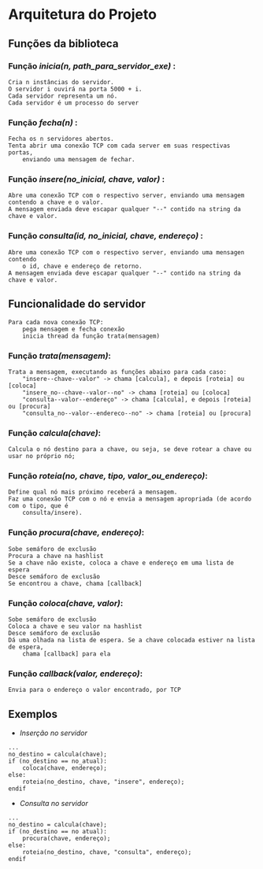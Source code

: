 # Arquitetura do Projeto

## Funções da biblioteca

### Função *inicia(n, path_para_servidor_exe)* :
    Cria n instâncias do servidor.
    O servidor i ouvirá na porta 5000 + i.
    Cada servidor representa um nó.
    Cada servidor é um processo do server

### Função *fecha(n)* :
    Fecha os n servidores abertos.
    Tenta abrir uma conexão TCP com cada server em suas respectivas portas,
        enviando uma mensagem de fechar.

### Função *insere(no_inicial, chave, valor)* :
    Abre uma conexão TCP com o respectivo server, enviando uma mensagem contendo a chave e o valor.
    A mensagem enviada deve escapar qualquer "--" contido na string da chave e valor.

### Função *consulta(id, no_inicial, chave, endereço)* :
    Abre uma conexão TCP com o respectivo server, enviando uma mensagen contendo 
        o id, chave e endereço de retorno.
    A mensagem enviada deve escapar qualquer "--" contido na string da chave e valor.

## Funcionalidade do servidor

    Para cada nova conexão TCP:
        pega mensagem e fecha conexão
        inicia thread da função trata(mensagem)

### Função *trata(mensagem)*:
    Trata a mensagem, executando as funções abaixo para cada caso:
        "insere--chave--valor" -> chama [calcula], e depois [roteia] ou [coloca]
        "insere_no--chave--valor--no" -> chama [roteia] ou [coloca]
        "consulta--valor--endereço" -> chama [calcula], e depois [roteia] ou [procura]
        "consulta_no--valor--endereco--no" -> chama [roteia] ou [procura]

### Função *calcula(chave)*:
    Calcula o nó destino para a chave, ou seja, se deve rotear a chave ou usar no próprio nó;

### Função *roteia(no, chave, tipo, valor_ou_endereço)*:
    Define qual nó mais próximo receberá a mensagem.
    Faz uma conexão TCP com o nó e envia a mensagem apropriada (de acordo com o tipo, que é
        consulta/insere).

### Função *procura(chave, endereço)*:
    Sobe semáforo de exclusão
    Procura a chave na hashlist
    Se a chave não existe, coloca a chave e endereço em uma lista de espera 
    Desce semáforo de exclusão
    Se encontrou a chave, chama [callback]

### Função *coloca(chave, valor)*:
    Sobe semáforo de exclusão
    Coloca a chave e seu valor na hashlist
    Desce semáforo de exclusão
    Dá uma olhada na lista de espera. Se a chave colocada estiver na lista de espera,
        chama [callback] para ela

### Função *callback(valor, endereço)*: 
    Envia para o endereço o valor encontrado, por TCP

## Exemplos

* *Inserção no servidor*
```text
...
no_destino = calcula(chave);
if (no_destino == no_atual):
    coloca(chave, endereço);
else:
    roteia(no_destino, chave, "insere", endereço);
endif
```

* *Consulta no servidor*
```text
...
no_destino = calcula(chave);
if (no_destino == no atual):
    procura(chave, endereço);
else:
    roteia(no_destino, chave, "consulta", endereço);
endif
```

